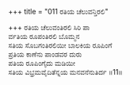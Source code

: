 +++
title = "011 ರತಿಯ ಚೆಲುವನ್ತಿರಲಿ"

+++
ರತಿಯ ಚೆಲುವಂತಿರಲಿ ಸಿರಿ ಪಾ  
ರ್ವತಿಯ ರೂಪಂತಿರಲಿ ಬೊಮ್ಮನ  
ಸತಿಯ ಸೊಬಗಂತಿರಲಿಯೀ ಬಾಲಕಿಯ ರೂಪಿಂಗೆ  
ಪ್ರತಿಯ ಕಾಣೆನು ಪಾಂಡವರ ದುರು  
ಪತಿಯ ರೂಪಿಂಗೈದು ಮಡಿಯೀ  
ಸತಿಯ ವಿಭ್ರಮವೈದಿತೆನ್ನಯ ಮನವನೆನುತಿರ್ದ      ॥11॥